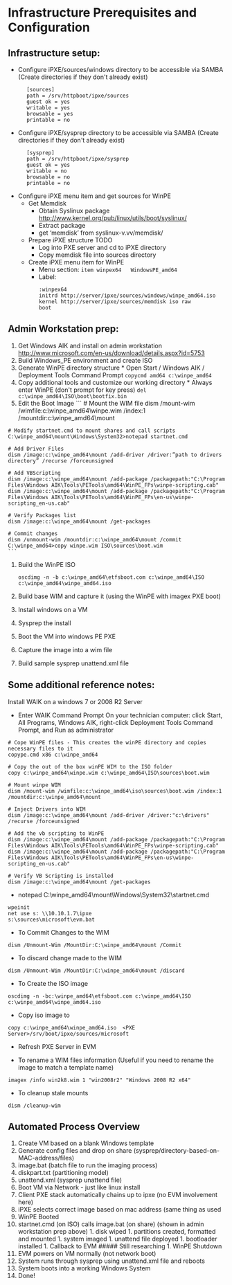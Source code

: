 ---
---
# Infrastructure Prerequisites and Configuration
## Infrastructure setup:
* Configure iPXE/sources/windows directory to be accessible via SAMBA (Create directories if they don't already exist)
```
      [sources]
      path = /srv/httpboot/ipxe/sources
      guest ok = yes
      writable = yes
      browsable = yes
      printable = no
```
* Configure iPXE/sysprep directory to be accessible via SAMBA (Create directories if they don't already exist)
```
      [sysprep]
      path = /srv/httpboot/ipxe/sysprep
      guest ok = yes
      writable = no
      browsable = no
      printable = no
```
* Configure iPXE menu item and get sources for WinPE
  * Get Memdisk
    * Obtain Syslinux package http://www.kernel.org/pub/linux/utils/boot/syslinux/
    * Extract package
    * get ‘memdisk’ from syslinux-v.vv/memdisk/
  * Prepare iPXE structure TODO
    * Log into PXE server and cd to iPXE directory
    * Copy memdisk file into sources directory
  * Create iPXE menu item for WinPE
    * Menu section:
    ```item winpex64   WindowsPE_amd64```
    * Label:
```
          :winpex64
          initrd http://server/ipxe/sources/windows/winpe_amd64.iso
          kernel http://server/ipxe/sources/memdisk iso raw
          boot
```

## Admin Workstation prep:
1. Get Windows AIK and install on admin workstation http://www.microsoft.com/en-us/download/details.aspx?id=5753
1. Build Windows_PE environment and create ISO
  1. Generate WinPE directory structure
    * Open Start / Windows AIK / Deployment Tools Command Prompt
    ```
    copycmd amd64 c:\winpe_amd64
    ```
  1. Copy additional tools and customize our working directory
    * Always enter WinPE (don't prompt for key press)
    ```
    del c:\winpe_amd64\ISO\boot\bootfix.bin
    ```
  1. Edit the Boot Image
    ```
    # Mount the WIM file
    dism /mount-wim /wimfile:c:\winpe_amd64\winpe.wim /index:1 /mountdir:c:\winpe_amd64\mount

    # Modify startnet.cmd to mount shares and call scripts
    C:\winpe_amd64\mount\Windows\System32>notepad startnet.cmd

    # Add Driver Files
    dism /image:c:\winpe_amd64\mount /add-driver /driver:”path to drivers directory” /recurse /forceunsigned

    # Add VBScripting
    dism /image:c:\winpe_amd64\mount /add-package /packagepath:"C:\Program Files\Windows AIK\Tools\PETools\amd64\WinPE_FPs\winpe-scripting.cab"
    dism /image:c:\winpe_amd64\mount /add-package /packagepath:"C:\Program Files\Windows AIK\Tools\PETools\amd64\WinPE_FPs\en-us\winpe-scripting_en-us.cab"

    # Verify Packages list
    dism /image:c:\winpe_amd64\mount /get-packages

    # Commit changes
    dism /unmount-wim /mountdir:c:\winpe_amd64\mount /commit
    C:\winpe_amd64>copy winpe.wim ISO\sources\boot.wim
    ```
  1. Build the WinPE ISO

     ```
     oscdimg -n -b c:\winpe_amd64\etfsboot.com c:\winpe_amd64\ISO c:\winpe_amd64\winpe_amd64.iso
     ```
1. Build base WIM and capture it (using the WinPE with imagex PXE boot)
  1. Install windows on a VM
  1. Sysprep the install
  1. Boot the VM into windows PE PXE
  1. Capture the image into a wim file
1. Build sample sysprep unattend.xml file



## Some additional reference notes:
Install WAIK on a windows 7 or 2008 R2 Server

* Enter WAIK Command Prompt
On your technician computer: click Start, All Programs, Windows AIK,
right-click Deployment Tools Command Prompt, and Run as administrator

```
# Cope WinPE files - This creates the winPE directory and copies necessary files to it
copype.cmd x86 c:\winpe_amd64

# Copy the out of the box winPE WIM to the ISO folder
copy c:\winpe_amd64\winpe.wim c:\winpe_amd64\ISO\sources\boot.wim

# Mount winpe WIM
dism /mount-wim /wimfile:c:\winpe_amd64\iso\sources\boot.wim /index:1 /mountdir:c:\winpe_amd64\mount

# Inject Drivers into WIM
dism /image:c:\winpe_amd64\mount /add-driver /driver:"c:\drivers" /recurse /forceunsigned

# Add the vb scripting to WinPE
dism /image:c:\winpe_amd64\mount /add-package /packagepath:"C:\Program Files\Windows AIK\Tools\PETools\amd64\WinPE_FPs\winpe-scripting.cab"
dism /image:c:\winpe_amd64\mount /add-package /packagepath:"C:\Program Files\Windows AIK\Tools\PETools\amd64\WinPE_FPs\en-us\winpe-scripting_en-us.cab"

# Verify VB Scripting is installed
dism /image:c:\winpe_amd64\mount /get-packages
```

* notepad C:\winpe_amd64\mount\Windows\System32\startnet.cmd
```
wpeinit
net use s: \\10.10.1.7\ipxe
s:\sources\microsoft\evm.bat
```

* To Commit Changes to the WIM
```
dism /Unmount-Wim /MountDir:C:\winpe_amd64\mount /Commit
```

* To discard change made to the WIM
```
dism /Unmount-Wim /MountDir:C:\winpe_amd64\mount /discard
```

* To Create the ISO image
```
oscdimg -n -bc:\winpe_amd64\etfsboot.com c:\winpe_amd64\ISO c:\winpe_amd64\winpe_amd64.iso
```

* Copy iso image to
```
copy c:\winpe_amd64\winpe_amd64.iso  <PXE Server>/srv/boot/ipxe/sources/microsoft
```

* Refresh PXE Server in EVM

* To rename a WIM files information (Useful if you need to rename the image to match a template name)
```
imagex /info win2k8.wim 1 "win2008r2" "Windows 2008 R2 x64"
```

* To cleanup stale mounts
```
dism /cleanup-wim
```


## Automated Process Overview
1. Create VM based on a blank Windows template
1. Generate config files and drop on share (sysprep/directory-based-on-MAC-address/files)
  1. image.bat (batch file to run the imaging process)
  1. diskpart.txt (partitioning model)
  1. unattend.xml (sysprep unattend file)
1. Boot VM via Network - just like linux install
  1. Client PXE stack automatically chains up to ipxe (no EVM involvement here)
  1. iPXE selects correct image based on mac address (same thing as used
1. WinPE Booted
  1. startnet.cmd (on ISO) calls image.bat (on share) (shown in admin workstation prep above)
    1. disk wiped
    1. partitions created, formatted and mounted
    1. system imaged
    1. unattend file deployed
    1. bootloader installed
    1. Callback to EVM  ##### Still researching
    1. WinPE Shutdown
1. EVM powers on VM normally (not network boot)
1. System runs through sysprep using unattend.xml file and reboots
1. System boots into a working Windows System
1. Done!
